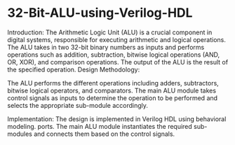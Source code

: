 # 32-Bit-ALU-using-Verilog-HDL
Introduction: The Arithmetic Logic Unit (ALU) is a crucial component in digital systems, responsible for executing arithmetic and logical operations. The ALU takes in two 32-bit binary numbers as inputs and performs operations such as addition, subtraction, bitwise logical operations (AND, OR, XOR), and comparison operations. The output of the ALU is the result of the specified operation.
Design Methodology:

The ALU performs the different operations including adders, subtractors, bitwise logical operators, and comparators. The main ALU module takes control signals as inputs to determine the operation to be performed and selects the appropriate sub-module accordingly.

Implementation: 
The design is implemented in Verilog HDL using behavioral modeling. ports. The main ALU module instantiates the required sub-modules and connects them based on the control signals.
